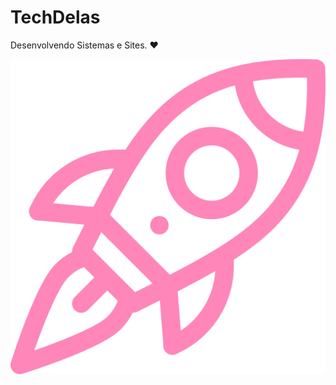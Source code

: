 # TechDelas
Desenvolvendo Sistemas e Sites. ♥

<img src="./img/icons/lancamento.png" class="icon" alt="" />
